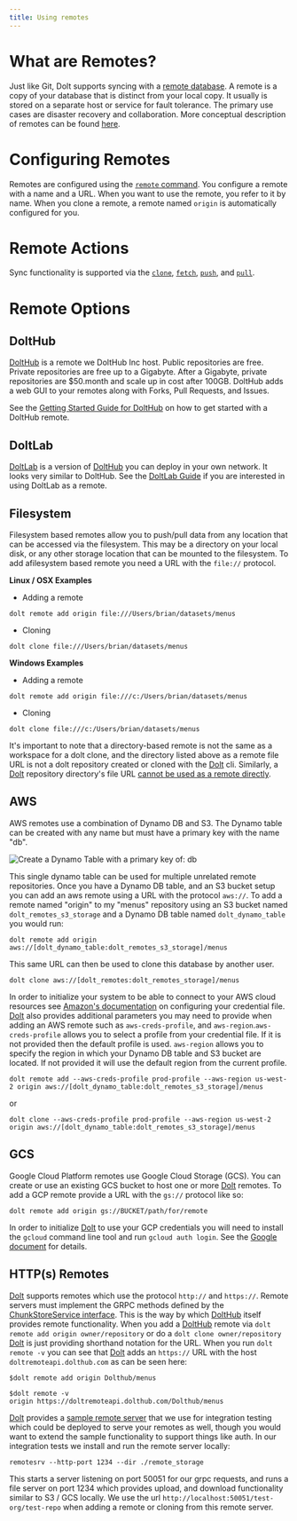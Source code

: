 ```yaml
---
title: Using remotes
---
```


# What are Remotes?

Just like Git, Dolt supports syncing with a [remote database](../../../concepts/dolt/git/remotes.md). A remote is a copy of your database that is distinct from your local copy. It usually is stored on a separate host or service for fault tolerance. The primary use cases are disaster recovery and collaboration. More conceptual description of remotes can be found [here](../../../concepts/dolt/git/remotes.md).

# Configuring Remotes

Remotes are configured using the [`remote` command](../../cli.md#dolt-remote). You configure a remote with a name and a URL. When you want to use the remote, you refer to it by name. When you clone a remote, a remote named `origin` is automatically configured for you.

# Remote Actions

Sync functionality is supported via the [`clone`](../../cli.md#dolt-clone), [`fetch`](../../cli.md#dolt-fetch), [`push`](../../cli.md#dolt-push), and [`pull`](../../cli.md#dolt-pull).

# Remote Options

## DoltHub

[DoltHub](https://www.dolthub.com) is a remote we DoltHub Inc host. Public repositories are free. Private repositories are free up to a Gigabyte. After a Gigabyte, private repositories are $50.month and scale up in cost after 100GB. DoltHub adds a web GUI to your remotes along with Forks, Pull Requests, and Issues.

See the [Getting Started Guide for DoltHub](../../../introduction/getting-started/data-sharing.md) on how to get started with a DoltHub remote.

## DoltLab

[DoltLab](https://www.doltlab.com) is a version of [DoltHub](https://www.dolthub.com) you can deploy in your own network. It looks very similar to DoltHub. See the [DoltLab Guide](../../../guides/doltlab/installation.md) if you are interested in using DoltLab as a remote.

## Filesystem

Filesystem based remotes allow you to push/pull data from any location that can be accessed via the filesystem. This may be a directory on your local disk, or any other storage location that can be mounted to the filesystem. To add afilesystem based remote you need a URL with the `file://` protocol.

**Linux / OSX Examples**

 * Adding a remote 
```
dolt remote add origin file:///Users/brian/datasets/menus  
```
 * Cloning
```
dolt clone file:///Users/brian/datasets/menus
```

**Windows Examples**

 * Adding a remote
```
dolt remote add origin file:///c:/Users/brian/datasets/menus
```
 * Cloning 
```
dolt clone file:///c:/Users/brian/datasets/menus
```

It's important to note that a directory-based remote is not the same as a workspace for a dolt clone, and the directory listed above as a remote file URL is not a dolt repository created or cloned with the [Dolt](https://doltdb.com) cli. Similarly, a [Dolt](https://doltdb.com) repository directory's file URL [cannot be used as a remote directly](https://github.com/dolthub/dolt/issues/1860).

## AWS

AWS remotes use a combination of Dynamo DB and S3. The Dynamo table can be created with any name but must have a primary
key with the name "db".

![Create a Dynamo Table with a primary key of: db](../images/create_dynamo_table.png)

This single dynamo table can be used for multiple unrelated remote repositories.  Once you have a Dynamo DB table, and an S3 bucket setup you can add an aws remote using a URL with the protocol `aws://`. To add a remote named "origin" to my "menus" repository using an S3 bucket named `dolt_remotes_s3_storage` and a Dynamo DB table named `dolt_dynamo_table` you would run:

```
dolt remote add origin aws://[dolt_dynamo_table:dolt_remotes_s3_storage]/menus
```

This same URL can then be used to clone this database by another user.

```
dolt clone aws://[dolt_remotes:dolt_remotes_storage]/menus
```

In order to initialize your system to be able to connect to your AWS cloud resources see [Amazon's documentation](https://docs.aws.amazon.com/cli/latest/userguide/cli-configure-files.html) on configuring your credential file. [Dolt](https://doltdb.com) also provides additional parameters you may need to provide when adding an AWS remote such as `aws-creds-profile`, and `aws-region`.`aws-creds-profile` allows you to select a profile from your credential file. If it is not provided then the default profile is used. `aws-region` allows you to specify the region in which your Dynamo DB table and S3 bucket are located. If not provided it will use the default region from the current profile.

```
dolt remote add --aws-creds-profile prod-profile --aws-region us-west-2 origin aws://[dolt_dynamo_table:dolt_remotes_s3_storage]/menus
```

or 

```
dolt clone --aws-creds-profile prod-profile --aws-region us-west-2 origin aws://[dolt_dynamo_table:dolt_remotes_s3_storage]/menus
```

## GCS

Google Cloud Platform remotes use Google Cloud Storage (GCS). You can create or use an existing GCS bucket to host one or more [Dolt](https://doltdb.com) remotes. To add a GCP remote provide a URL with the `gs://` protocol like so:

```
dolt remote add origin gs://BUCKET/path/for/remote
```

In order to initialize [Dolt](https://doltdb.com) to use your GCP credentials you will need to install the `gcloud` command line tool and run `gcloud auth login`. See the [Google document](https://cloud.google.com/sdk/gcloud/reference/auth/login) for details.

## HTTP(s) Remotes

[Dolt](https://doltdb.com) supports remotes which use the protocol `http://` and `https://`. Remote servers must implement the GRPC methods defined by the [ChunkStoreService interface](https://github.com/dolthub/dolt/blob/master/proto/dolt/services/remotesapi/v1alpha1/chunkstore.proto#L23). This is the way by which [DoltHub](https://dolthub.com) itself provides remote functionality. When you add a [DoltHub](https://dolthub.com) remote via `dolt remote add origin owner/repository` or do a `dolt clone owner/repository` [Dolt](https://doltdb.com) is just providing shorthand notation for the URL. When you run `dolt remote -v` you can see that [Dolt](https://doltdb.com) adds an `https://` URL with the host `doltremoteapi.dolthub.com` as can be seen here:

```
$dolt remote add origin Dolthub/menus

$dolt remote -v
origin https://doltremoteapi.dolthub.com/Dolthub/menus
```

[Dolt](https://doltdb.com) provides a [sample remote server](https://github.com/dolthub/dolt/tree/master/go/utils/remotesrv) that we use for integration testing which could be deployed to serve your remotes as well, though you would want to extend the sample functionality to support things like auth. In our integration tests we install and run the remote server locally:

```
remotesrv --http-port 1234 --dir ./remote_storage
```

This starts a server listening on port 50051 for our grpc requests, and runs a file server on port 1234 which provides upload, and download functionality similar to S3 / GCS locally.  We use the url `http://localhost:50051/test-org/test-repo` when adding a remote or cloning from this remote server.